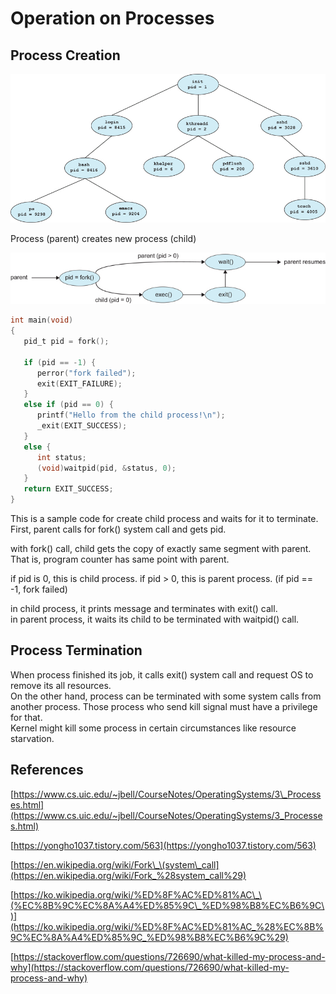 # Operation on Processes

## Process Creation

![typical system process tree in linux system](../.gitbook/assets/image%20%284%29.png)

Process \(parent\) creates new process \(child\)

![](../.gitbook/assets/image%20%281%29.png)

```c
int main(void)
{
   pid_t pid = fork();

   if (pid == -1) {
      perror("fork failed");
      exit(EXIT_FAILURE);
   }
   else if (pid == 0) {
      printf("Hello from the child process!\n");
      _exit(EXIT_SUCCESS);
   }
   else {
      int status;
      (void)waitpid(pid, &status, 0);
   }
   return EXIT_SUCCESS;
}
```

This is a sample code for create child process and waits for it to terminate.  
First, parent calls for fork\(\) system call and gets pid.  
  
with fork\(\) call, child gets the copy of exactly same segment with parent. That is, program counter has same point with parent.  
  
if pid is 0, this is child process. if pid &gt; 0, this is parent process. \(if pid == -1, fork failed\)  
  
in child process, it prints message and terminates with exit\(\) call.  
in parent process, it waits its child to be terminated with waitpid\(\) call.

## Process Termination

When process finished its job, it calls exit\(\) system call and request OS to remove its all resources.  
On the other hand, process can be terminated with some system calls from another process. Those process who send kill signal must have a privilege for that.  
Kernel might kill some process in certain circumstances like resource starvation.

## References

[https://www.cs.uic.edu/~jbell/CourseNotes/OperatingSystems/3\_Processes.html](https://www.cs.uic.edu/~jbell/CourseNotes/OperatingSystems/3_Processes.html)

[https://yongho1037.tistory.com/563](https://yongho1037.tistory.com/563)

[https://en.wikipedia.org/wiki/Fork\_\(system\_call](https://en.wikipedia.org/wiki/Fork_%28system_call%29)  
  
[https://ko.wikipedia.org/wiki/%ED%8F%AC%ED%81%AC\_\(%EC%8B%9C%EC%8A%A4%ED%85%9C\_%ED%98%B8%EC%B6%9C\)](https://ko.wikipedia.org/wiki/%ED%8F%AC%ED%81%AC_%28%EC%8B%9C%EC%8A%A4%ED%85%9C_%ED%98%B8%EC%B6%9C%29)

[https://stackoverflow.com/questions/726690/what-killed-my-process-and-why](https://stackoverflow.com/questions/726690/what-killed-my-process-and-why)

